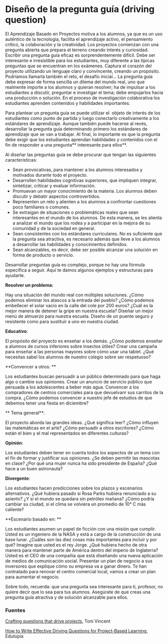 
# Diseño de la pregunta guía (driving question)

El Aprendizaje Basado en Proyectos motiva a los alumnos, ya que es un uso auténtico de la tecnología, facilita el aprendizaje activo, el pensamiento crítico, la colaboración y la creatividad. Los proyectos comienzan con una pregunta abierta que prepara el terreno creando interés y curiosidad. Escribir una pregunta guía eficaz es sorprendentemente difícil. Debe ser interesante e irresistible para los estudiantes, muy diferente a las típicas preguntas que se encuentran en los exámenes. Captura el corazón del proyecto utilizando un lenguaje claro y convincente, creando un propósito. Podríamos llamarla también el reto, el desafío inicial... La pregunta guía debe expresar de forma sencilla un dilema del mundo real, uno que realmente importe a los alumnos y quieran resolver; ha de impulsar a los estudiantes a discutir, preguntar e investigar el tema; debe empujarlos hacia una producción o solución. En el proceso de investigación colaborativa los estudiantes aprenden contenidos y habilidades importantes.

Para plantear un pregunta guía se puede utilizar el  objeto de interés de los estudiantes como punto de partida y luego conectarlo creativamente a los estándares de aprendizaje. Aunque también puede hacerse al revés, desarrollar la pregunta guía determinando primero los estándares de aprendizaje que se van a trabajar. Al final, lo importante es que la pregunta debe exigir que los estudiantes aprendan habilidades y contenidos con el fin de responder a una pregunta** interesante para ellos**.

Al diseñar las preguntas guía se debe procurar que tengan las siguientes características:

- Sean provocativas, para mantener a los alumnos interesados y motivados durante todo el proyecto.
- Desarrollen habilidades cognitivas superiores, que impliquen integrar, sintetizar, criticar y evaluar información.
- Promuevan un mayor conocimiento de la materia. Los alumnos deben discutir y debatir aspectos controvertidos.
- Representen un reto y alienten a los alumnos a confrontar cuestiones poco familiares o comunes.
- Se extraigan de situaciones o problemáticas reales que sean interesantes en el mundo de los alumnos. De esta manera, se les alienta a analizar el mundo que los rodea y a participar en la mejora de su comunidad y de la sociedad en general.
- Sean consistentes con los estándares curriculares. No es suficiente que la pregunta sea atractiva, es necesario además que lleve a los alumnos a desarrollar las habilidades y conocimientos definidos.
- Sean alcanzables, es decir, debe ser posible alcanzar una solución en forma de producto o servicio.

Desarrollar preguntas guía es complejo, porque no hay una fórmula específica a seguir. Aquí te damos algunos ejemplos y estructuras para ayudarte.

**Resolver un problema:**

Hay una situación del mundo real con múltiples soluciones. ¿Cómo podemos eliminar los atascos a la entrada del pueblo? ¿Cómo podemos embellecer el solar vacío en la calle del cole por 200 euros? ¿Cuál es la mejor manera de detener la gripe en nuestra escuela? Diseñar un mejor menú de almuerzo para nuestra escuela. Diseño de un puente seguro y resistente como para sustituir a uno en nuestra ciudad. 

**Educativo**:

El propósito del proyecto es enseñar a los demás. ¿Cómo podemos enseñar a alumnos de cursos inferiores sobre insectos útiles? Crear una campaña para enseñar a las personas mayores sobre cómo usar una tablet. ¿Qué necesitas sabel los alumnos de nuestro colegio sobre ser respetuoso?

**Convencer a otros: **

Los estudiantes buscan persuadir a un público determinado para que haga algo o cambie sus opiniones. Crear un anuncio de servicio público que persuada a los adolescentes a beber más agua. Convencer a los compradores de centros comerciales para que devuelvanr sus carritos de la compra. ¿Cómo podemos convencer a nuestro jefe de estudios de que debemos tener una fiesta en diciembre? 

** Tema general**:

El proyecto aborda las grandes ideas. ¿Qué significa leer? ¿Cómo influyen las matemáticas en el arte? ¿Cómo persuadir a otros escritores? ¿Cómo están el bien y el mal representados en diferentes culturas? 

**Opinión**:

Los estudiantes deben tener en cuenta todos los aspectos de un tema con el fin de formar y justificar sus opiniones. ¿Se deben permitir las mascotas en clase? ¿Por qué una mujer nunca ha sido presidente de España? ¿Qué hace a un buen astronauta? 

**Divergente**:

Los estudiantes hacen predicciones sobre los plazos y escenarios alternativos. ¿Qué hubiera pasado si Rosa Parks hubiera renunciado a su asiento? ¿Y si el mundo se quedara sin petróleo mañana? ¿Cómo podría cambiar su ciudad, si el clima se volviera un promedio de 10° C más caliente? 



**Escenario basado en: **

Los estudiantes asumen un papel de ficción con una misión que cumplir. Usted es un ingeniero de la NASA y está a cargo de la construcción de una base lunar. ¿Cuáles son las diez cosas más importantes para incluir y por qué? Imagine que usted es el rey Jorge. ¿Qué hubiera hecho de otra manera para mantener parte de América dentro del imperio de Inglaterra? Usted es el CEO de una compañía que está diseñando una nueva aplicación de medios de comunicación social. Presentar un plan de negocio a sus inversores que explique cómo su empresa va a ganar dinero. Te han contratado para renovar el centro comercial local, vamos a crear un plan para aumentar el negocio. 

Sobre todo, recuerda: que una pregunta sea interesante para ti, profesor, no quiere decir que lo sea para tus alumnos. Asegúrate de que creas una pregunta guía atractiva y de solución alcanzable para ellos.

### Fuentes

[Crafting questions that drive projects](http://learninginhand.com/blog/drivingquestions), Toni Vincent

[How to Write Effective Driving Questions for Project-Based Learning](http://www.edutopia.org/blog/pbl-how-to-write-driving-questions-andrew-miller), Edutopia
